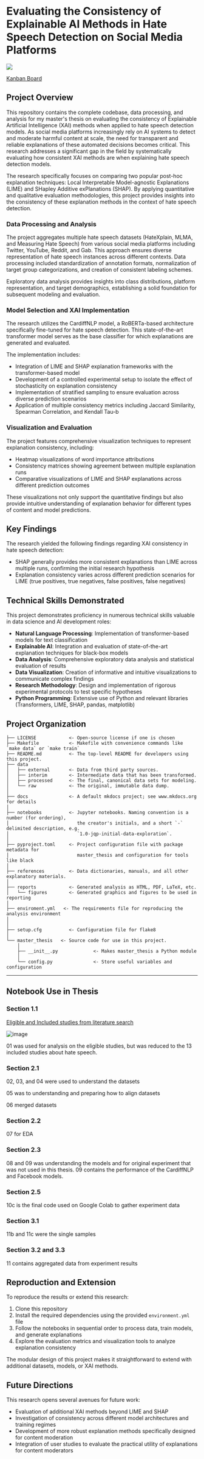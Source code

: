 # Evaluating the Consistency of Explainable AI Methods in Hate Speech Detection on Social Media Platforms

<a target="_blank" href="https://cookiecutter-data-science.drivendata.org/">
    <img src="https://img.shields.io/badge/CCDS-Project%20template-328F97?logo=cookiecutter" />
</a>

[Kanban Board](https://github.com/users/Takosaga/projects/3)

## Project Overview

This repository contains the complete codebase, data processing, and analysis for my master's thesis on evaluating the consistency of Explainable Artificial Intelligence (XAI) methods when applied to hate speech detection models. As social media platforms increasingly rely on AI systems to detect and moderate harmful content at scale, the need for transparent and reliable explanations of these automated decisions becomes critical. This research addresses a significant gap in the field by systematically evaluating how consistent XAI methods are when explaining hate speech detection models.

The research specifically focuses on comparing two popular post-hoc explanation techniques: Local Interpretable Model-agnostic Explanations (LIME) and SHapley Additive exPlanations (SHAP). By applying quantitative and qualitative evaluation methodologies, this project provides insights into the consistency of these explanation methods in the context of hate speech detection.

### Data Processing and Analysis

The project aggregates multiple hate speech datasets (HateXplain, MLMA, and Measuring Hate Speech) from various social media platforms including Twitter, YouTube, Reddit, and Gab. This approach ensures diverse representation of hate speech instances across different contexts. Data processing included standardization of annotation formats, normalization of target group categorizations, and creation of consistent labeling schemes.

Exploratory data analysis provides insights into class distributions, platform representation, and target demographics, establishing a solid foundation for subsequent modeling and evaluation.

### Model Selection and XAI Implementation

The research utilizes the CardiffNLP model, a RoBERTa-based architecture specifically fine-tuned for hate speech detection. This state-of-the-art transformer model serves as the base classifier for which explanations are generated and evaluated.

The implementation includes:

- Integration of LIME and SHAP explanation frameworks with the transformer-based model
- Development of a controlled experimental setup to isolate the effect of stochasticity on explanation consistency
- Implementation of stratified sampling to ensure evaluation across diverse prediction scenarios
- Application of multiple consistency metrics including Jaccard Similarity, Spearman Correlation, and Kendall Tau-b


### Visualization and Evaluation

The project features comprehensive visualization techniques to represent explanation consistency, including:

- Heatmap visualizations of word importance attributions
- Consistency matrices showing agreement between multiple explanation runs
- Comparative visualizations of LIME and SHAP explanations across different prediction outcomes

These visualizations not only support the quantitative findings but also provide intuitive understanding of explanation behavior for different types of content and model predictions.

## Key Findings

The research yielded the following findings regarding XAI consistency in hate speech detection:

- SHAP generally provides more consistent explanations than LIME across multiple runs, confirming the initial research hypothesis
- Explanation consistency varies across different prediction scenarios for LIME (true positives, true negatives, false positives, false negatives)

## Technical Skills Demonstrated

This project demonstrates proficiency in numerous technical skills valuable in data science and AI development roles:

- **Natural Language Processing**: Implementation of transformer-based models for text classification
- **Explainable AI**: Integration and evaluation of state-of-the-art explanation techniques for black-box models
- **Data Analysis**: Comprehensive exploratory data analysis and statistical evaluation of results
- **Data Visualization**: Creation of informative and intuitive visualizations to communicate complex findings
- **Research Methodology**: Design and implementation of rigorous experimental protocols to test specific hypotheses
- **Python Programming**: Extensive use of Python and relevant libraries (Transformers, LIME, SHAP, pandas, matplotlib)

## Project Organization

```
├── LICENSE            <- Open-source license if one is chosen
├── Makefile           <- Makefile with convenience commands like `make data` or `make train`
├── README.md          <- The top-level README for developers using this project.
├── data
│   ├── external       <- Data from third party sources.
│   ├── interim        <- Intermediate data that has been transformed.
│   ├── processed      <- The final, canonical data sets for modeling.
│   └── raw            <- The original, immutable data dump.
│
├── docs               <- A default mkdocs project; see www.mkdocs.org for details
│
├── notebooks          <- Jupyter notebooks. Naming convention is a number (for ordering),
│                         the creator's initials, and a short `-` delimited description, e.g.
│                         `1.0-jqp-initial-data-exploration`.
│
├── pyproject.toml     <- Project configuration file with package metadata for 
│                         master_thesis and configuration for tools like black
│
├── references         <- Data dictionaries, manuals, and all other explanatory materials.
│
├── reports            <- Generated analysis as HTML, PDF, LaTeX, etc.
│   └── figures        <- Generated graphics and figures to be used in reporting
│
├── enviroment.yml   <- The requirements file for reproducing the analysis environment
│                         
│
├── setup.cfg          <- Configuration file for flake8
│
└── master_thesis   <- Source code for use in this project.
    │
    ├── __init__.py             <- Makes master_thesis a Python module
    │
    └── config.py               <- Store useful variables and configuration
```

--------

## Notebook Use in Thesis

### Section 1.1

[Eligible and Included studies from literature search](https://www.zotero.org/groups/5798956/gamez_master_thesis)

![image](https://github.com/user-attachments/assets/bc3285ec-59e1-4c7c-948f-c1598d9f91fe)

01 was used for analysis on the eligible studies, but was reduced to the 13 included studies about hate speech.

### Section 2.1 

02, 03, and 04 were used to understand the datasets

05 was to understanding and preparing how to align datasets

06 merged datasets

### Section 2.2

07 for EDA

### Section 2.3

08 and 09 was understanding the models and for original experiment that was not used in this thesis. 09 contains the performance of the CardiffNLP and Facebook models. 

### Section 2.5

10c is the final code used on Google Colab to gather experiment data

### Section 3.1

11b and 11c were the single samples 

### Section 3.2 and 3.3

11 contains aggregated data from experiment results

## Reproduction and Extension

To reproduce the results or extend this research:

1. Clone this repository
2. Install the required dependencies using the provided `environment.yml` file
3. Follow the notebooks in sequential order to process data, train models, and generate explanations
4. Explore the evaluation metrics and visualization tools to analyze explanation consistency

The modular design of this project makes it straightforward to extend with additional datasets, models, or XAI methods.

## Future Directions

This research opens several avenues for future work:

- Evaluation of additional XAI methods beyond LIME and SHAP
- Investigation of consistency across different model architectures and training regimes
- Development of more robust explanation methods specifically designed for content moderation
- Integration of user studies to evaluate the practical utility of explanations for content moderators
